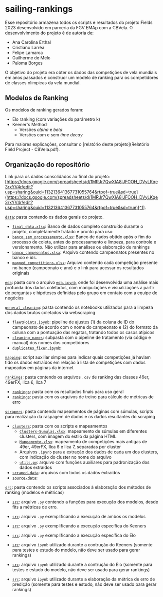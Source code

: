 # sailing-rankings

Esse repositório armazena todos os scripts e resultados do projeto Fields 2023 desenvolvido em parceria da FGV EMAp com a CBVela. O desenvolvimento do projeto é de autoria de:
* Ana Carolina Erthal
* Cristiano Larréa
* Felipe Lamarca
* Guilherme de Melo
* Paloma Borges

O objetivo do projeto era obter os dados das competições de vela mundiais em anos passados e construor um modelo de ranking para os competidores de classes olímpicas da vela mundial. 

## Modelos de Ranking
Os modelos de ranking gerados foram:
- Elo ranking (com variações do parâmetro k)
- Keener's Method
  - Versões _alpha_ e _beta_
  - Versões com e sem _time decay_
 
Para maiores explicações, consultar o [relatório deste projeto](Relatório Field Project - CBVela.pdf).

## Organização do repositório

Link para os dados consolidados ao final do projeto: [https://docs.google.com/spreadsheets/d/1MRJr7QwXIA8lJFOOH_DVyLKqe3rxYV4r/edit?usp=sharing&ouid=113213641367731055764&rtpof=true&sd=true](https://docs.google.com/spreadsheets/d/1MRJr7QwXIA8lJFOOH_DVyLKqe3rxYV4r/edit?usp=sharing&ouid=113213641367731055764&rtpof=true&sd=true)[^1].

[`data`](data): pasta contendo os dados gerais do projeto. 
  - [`final_data.xlsx`](data/final_data.xlsx): Banco de dados completo construído durante o projeto, completamente tratado e pronto para uso
  - [`banco_sem_processamento.xlsx`](data/banco_sem_processamento.xlsx): Banco de dados obtido após o fim do processo de coleta, antes do processamento e limpeza, para controle e versionamento. Não utilizar para análises ou elaboração de rankings
  - [`banco_campeonatos.xlsx`](data/banco_campeonatos.xlsx): Arquivo contendo campeonatos presentes no banco e ids.
  - [`mapped_competitions.xlsx`](data/mapped_competitions.xlsx): Arquivo contendo cada competição presente no banco (campeonato e ano) e o link para acessar os resultados originais

[`eda`](eda): pasta com o arquivo [`eda.ipynb`](eda/eda.ipynb), onde foi desenvolvida uma análise mais profunda dos dados coletados, com manipulações e visualizações a partir de perguntas e hipóteses definidas pelo grupo em contato com a equipe de negócios

[`general_cleaning`](general_cleaning): pasta contendo os notebooks utilizados para a limpeza dos dados brutos coletados via webscraping
  - [`fleetPoints.ipynb`](general_cleaning/fleetPoints.ipynb): pipeline de ajustes (1) da coluna de ID do campeonato de acordo com o nome do campeonato e (2) do formato da coluna com a pontuação das regatas, tratando todos os casos atípicos
  - [`cleaning_names`](general_cleaning/cleaning_names): subpasta com o pipeline de tratamento (via código e manual) dos nomes dos competidores
  - [`duplicates_fixer.ipynb`](general_cleaning/duplicates_fixer.ipynb):

[`mapping`](mapping): script auxiliar simples para indicar quais competições já haviam tido os dados extraídos em relação à lista de competições com dados mapeados em páginas da internet

[`rankings`](rankings): pasta contendo os arquivos `.csv` de ranking das classes 49er, 49erFX, Ilca 6, Ilca 7
  - [`rankings`](rankings/final_results): pasta com os resultados finais para uso geral
  - [`rankings`](rankings/trainsets): pasta com os arquivos de treino para cálculo de métricas de erro

[`scrapers`](scrapers): pasta contendo mapeamentos de páginas com súmulas, scripts para realização da raspagem de dados e os dados resultantes do scraping
  - [`clusters`](scrapers/clusters): pasta com os scripts e mapeamentos
      - [`Clusters-Sumulas.xlsx`](scrapers/clusters/Clusters-Sumulas.xlsx): mapeamento de súmulas em diferentes clusters, com imagem do estilo da página HTML
      - [`Mapeamento.xlsx`](scrapers/clusters/Mapeamento.xlsx): mapeamento de competições mais antigas de 49er, 49erFX, Ilca 6 e Ilca 7, separadas por cluster
      - Arquivos `.ipynb` para a extração dos dados de cada um dos clusters, com indicação do cluster no nome do arquivo
      - [`utils.py`](scrapers/clusters/utils.py): arquivo com funções auxiliares para padronização dos dados extraídos
  - [`scraped-data`](scrapers/scraped-data): arquivos com todos os dados extraídos
  - [`source-data`](scrapers/source-data):

[`src`](src): pasta contendo os scripts associados à elaboração dos métodos de ranking (modelos e métricas)
  - [`src`](src/models.py): arquivo `.py` contendo a funções para execução dos modelos, desde fits a métricas de erro.
  - [`src`](src/using_models.py): arquivo `.py` exemplificando a execução de ambos os modelos
  - [`src`](src/using_keeners.py): arquivo `.py` exemplificando a execução específica do Keeners
  - [`src`](src/using_elo.py): arquivo `.py` exemplificando a execução específica do Elo
  - [`src`](src/keeners.py): arquivo `ipynb` utilizado durante a contrução do Keeners (somente para testes e estudo do modelo, não deve ser usado para gerar rankings)
  - [`src`](src/generate-elo-ranking.py): arquivo `ipynb` utilizado durante a contrução do Elo (somente para testes e estudo do modelo, não deve ser usado para gerar rankings)
  - [`src`](src/prediction_error): arquivo `ipynb` utilizado durante a elaboração da métrica de erro de predição (somente para testes e estudo, não deve ser usado para gerar rankings)


    [^1]: Link de leitor, sem possibilidade de edição. No início do próximo projeto do Field Project com a CBVela, sugere-se que o novo grupo entre em contato com algum integrante do grupo anterior para a transferência de propriedade do arquivo.

